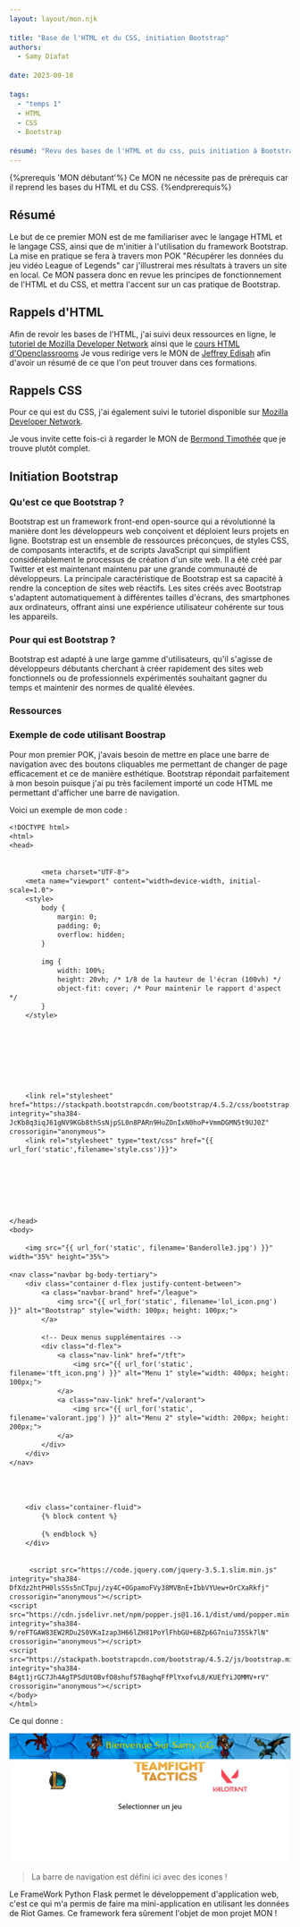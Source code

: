 ```yaml
---
layout: layout/mon.njk

title: "Base de l'HTML et du CSS, initiation Bootstrap"
authors:
  - Samy Diafat

date: 2023-09-18

tags: 
  - "temps 1"
  - HTML
  - CSS
  - Bootstrap

résumé: "Revu des bases de l'HTML et du css, puis initiation à Bootstrap."
---
```


{%prerequis 'MON débutant'%} 
Ce MON ne nécessite pas de prérequis car il reprend les bases du HTML et du CSS.
{%endprerequis%}


## Résumé

Le but de ce premier MON est de me familiariser avec le langage HTML et le langage CSS, ainsi que de m'initier à l'utilisation du framework Bootstrap. 
La mise en pratique se fera à travers mon POK "Récupérer les données du jeu vidéo League of Legends" car j'illustrerai mes résultats à travers un site en local.
Ce MON passera donc en revue les principes de fonctionnement de l'HTML et du CSS, et mettra l'accent sur un cas pratique de Bootstrap.

## Rappels d'HTML

Afin de revoir les bases de l'HTML, j'ai suivi deux ressources en ligne, le [tutoriel de Mozilla Developer Network](https://developer.mozilla.org/fr/docs/Learn/HTML) ainsi que le [cours HTML d'Openclassrooms](https://openclassrooms.com/fr/courses/1603881-apprenez-a-creer-votre-site-web-avec-html5-et-css3)
Je vous redirige vers le MON de [Jeffrey Edisah](https://francoisbrucker.github.io/do-it/promos/2022-2023/Edisah-Jeffrey/mon/webfront1/) afin d'avoir un résumé de ce que l'on peut trouver dans ces formations.


## Rappels CSS

Pour ce qui est du CSS, j'ai également suivi le tutoriel disponible sur [Mozilla Developer Network](https://developer.mozilla.org/fr/docs/Learn/CSS).

Je vous invite cette fois-ci à regarder le MON de [Bermond Timothée](https://francoisbrucker.github.io/do-it/promos/2022-2023/Bermond-Timoth%C3%A9e/mon/CSS/) que je trouve plutôt complet.

## Initiation Bootstrap


### Qu'est ce que Bootstrap ?


Bootstrap est un framework front-end open-source qui a révolutionné la manière dont les développeurs web conçoivent et déploient leurs projets en ligne.
Bootstrap est un ensemble de ressources préconçues, de styles CSS, de composants interactifs, et de scripts JavaScript qui simplifient considérablement le processus de création d'un site web. Il a été créé par Twitter et est maintenant maintenu par une grande communauté de développeurs. La principale caractéristique de Bootstrap est sa capacité à rendre la conception de sites web réactifs. 
Les sites créés avec Bootstrap s'adaptent automatiquement à différentes tailles d'écrans, des smartphones aux ordinateurs, offrant ainsi une expérience utilisateur cohérente sur tous les appareils.


### Pour qui est Bootstrap ?

Bootstrap est adapté à une large gamme d'utilisateurs, qu'il s'agisse de développeurs débutants cherchant à créer rapidement des sites web fonctionnels ou de professionnels expérimentés souhaitant gagner du temps et maintenir des normes de qualité élevées.


### Ressources


### Exemple de code utilisant Boostrap

Pour mon premier POK, j'avais besoin de mettre en place une barre de navigation avec des boutons cliquables me permettant de changer de page efficacement et ce de manière esthétique.
Bootstrap répondait parfaitement à mon besoin puisque j'ai pu très facilement importé un code HTML me permettant d'afficher une barre de navigation.

Voici un exemple de mon code :


```
<!DOCTYPE html> 
<html>
<head>
    
    
        <meta charset="UTF-8">
    <meta name="viewport" content="width=device-width, initial-scale=1.0">
    <style>
        body {
            margin: 0;
            padding: 0;
            overflow: hidden;
        }

        img {
            width: 100%;
            height: 20vh; /* 1/8 de la hauteur de l'écran (100vh) */
            object-fit: cover; /* Pour maintenir le rapport d'aspect */
        }
    </style>
    
    
    
    
    
    
    
    
    <link rel="stylesheet" href="https://stackpath.bootstrapcdn.com/bootstrap/4.5.2/css/bootstrap.min.css" integrity="sha384-JcKb8q3iqJ61gNV9KGb8thSsNjpSL0n8PARn9HuZOnIxN0hoP+VmmDGMN5t9UJ0Z" crossorigin="anonymous">
    <link rel="stylesheet" type="text/css" href="{{ url_for('static',filename='style.css')}}">
    
    
    
    
    
    
    
</head>
<body>
    
    <img src="{{ url_for('static', filename='Banderolle3.jpg') }}" width="35%" height="35%">
    
<nav class="navbar bg-body-tertiary">
    <div class="container d-flex justify-content-between">
        <a class="navbar-brand" href="/league">
            <img src="{{ url_for('static', filename='lol_icon.png') }}" alt="Bootstrap" style="width: 100px; height: 100px;">
        </a>
        
        <!-- Deux menus supplémentaires -->
        <div class="d-flex">
            <a class="nav-link" href="/tft">
                <img src="{{ url_for('static', filename='tft_icon.png') }}" alt="Menu 1" style="width: 400px; height: 100px;">
            </a>
            <a class="nav-link" href="/valorant">
                <img src="{{ url_for('static', filename='valorant.jpg') }}" alt="Menu 2" style="width: 200px; height: 200px;">
            </a>
        </div>
    </div>
</nav>




    <div class="container-fluid">
        {% block content %}
         
        {% endblock %}
    </div>
    
    
     <script src="https://code.jquery.com/jquery-3.5.1.slim.min.js" integrity="sha384-DfXdz2htPH0lsSSs5nCTpuj/zy4C+OGpamoFVy38MVBnE+IbbVYUew+OrCXaRkfj" crossorigin="anonymous"></script>
<script src="https://cdn.jsdelivr.net/npm/popper.js@1.16.1/dist/umd/popper.min.js" integrity="sha384-9/reFTGAW83EW2RDu2S0VKaIzap3H66lZH81PoYlFhbGU+6BZp6G7niu735Sk7lN" crossorigin="anonymous"></script>
<script src="https://stackpath.bootstrapcdn.com/bootstrap/4.5.2/js/bootstrap.min.js" integrity="sha384-B4gt1jrGC7Jh4AgTPSdUtOBvfO8shuf57BaghqFfPlYxofvL8/KUEfYiJOMMV+rV" crossorigin="anonymous"></script>
</body>
</html>
```

Ce qui donne :

![Nav bar homepage](./nav_bar.jpg)



> La barre de navigation est défini ici avec des icones !



Le FrameWork Python Flask permet le développement d'application web, c'est ce qui m'a permis de faire ma mini-application en utilisant les données de Riot Games.
Ce framework fera sûrement l'objet de mon projet MON !